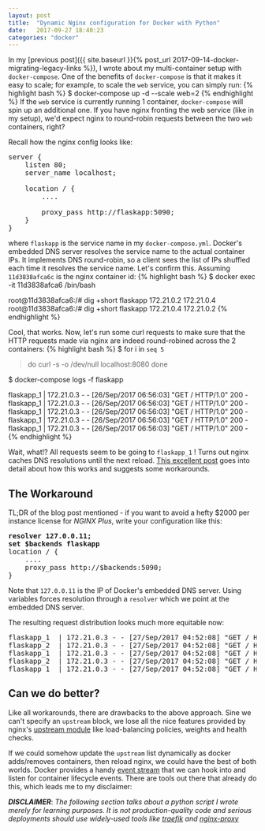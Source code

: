 ```yaml
---
layout: post
title:  "Dynamic Nginx configuration for Docker with Python"
date:   2017-09-27 18:40:23
categories: "docker"
---
```

In my [previous post]({{ site.baseurl }}{% post_url 2017-09-14-docker-migrating-legacy-links %}), I wrote about my multi-container setup with `docker-compose`.
One of the benefits of `docker-compose` is that it makes it easy to scale; for example, to scale the `web` service, you can simply run:
{% highlight bash %}
$ docker-compose up -d --scale web=2
{% endhighlight %}
If the `web` service is currently running 1 container, `docker-compose` will spin up an additional one. If you have nginx fronting the web
service (like in my setup), we'd expect nginx to round-robin requests between the two `web` containers, right?

Recall how the nginx config looks like:

<pre>
server {
    listen 80;
    server_name localhost;

    location / {
        ....

        proxy_pass http://flaskapp:5090;
    }
}
</pre>

where `flaskapp` is the service name in my `docker-compose.yml`. Docker's embedded DNS server resolves the service name to the actual container IPs.
It implements DNS round-robin, so a client sees the list of IPs shuffled each time it resolves the service name. Let's confirm this.
Assuming `11d3838afca6c` is the nginx container id:
{% highlight bash %}
$ docker exec -it 11d3838afca6 /bin/bash

root@11d3838afca6:/# dig +short flaskapp
172.21.0.2
172.21.0.4
root@11d3838afca6:/# dig +short flaskapp
172.21.0.4
172.21.0.2
{% endhighlight %}

Cool, that works. Now, let's run some curl requests to make sure that the HTTP requests made via nginx are indeed round-robined across the 2 containers:
{% highlight bash %}
$ for i in `seq 5`
> do
> curl -s -o /dev/null localhost:8080
> done

$ docker-compose logs -f flaskapp

flaskapp_1  | 172.21.0.3 - - [26/Sep/2017 06:56:03] "GET / HTTP/1.0" 200 -
flaskapp_1  | 172.21.0.3 - - [26/Sep/2017 06:56:03] "GET / HTTP/1.0" 200 -
flaskapp_1  | 172.21.0.3 - - [26/Sep/2017 06:56:03] "GET / HTTP/1.0" 200 -
flaskapp_1  | 172.21.0.3 - - [26/Sep/2017 06:56:03] "GET / HTTP/1.0" 200 -
flaskapp_1  | 172.21.0.3 - - [26/Sep/2017 06:56:03] "GET / HTTP/1.0" 200 -
{% endhighlight %}

Wait, what!? All requests seem to be going to `flaskapp_1` ! Turns out nginx caches DNS resolutions until the next reload. [This excellent post](
https://tenzer.dk/nginx-with-dynamic-upstreams/) goes into detail about how this works and suggests some workarounds.

## The Workaround

TL;DR of the blog post mentioned - if you want to avoid a hefty $2000 per instance license for _NGINX Plus_, write your configuration like this:

<pre>
<b>resolver 127.0.0.11;
set $backends flaskapp</b>
location / {
    ....
    proxy_pass http://$backends:5090;
}
</pre>

Note that `127.0.0.11` is the IP of Docker's embedded DNS server. Using variables forces resolution through a `resolver` which we point at the embedded
DNS server.

The resulting request distribution looks much more equitable now:
<pre>
flaskapp_1  | 172.21.0.3 - - [27/Sep/2017 04:52:08] "GET / HTTP/1.0" 200 -
flaskapp_2  | 172.21.0.3 - - [27/Sep/2017 04:52:08] "GET / HTTP/1.0" 200 -
flaskapp_1  | 172.21.0.3 - - [27/Sep/2017 04:52:08] "GET / HTTP/1.0" 200 -
flaskapp_2  | 172.21.0.3 - - [27/Sep/2017 04:52:08] "GET / HTTP/1.0" 200 -
flaskapp_1  | 172.21.0.3 - - [27/Sep/2017 04:52:08] "GET / HTTP/1.0" 200 -
</pre>

## Can we do better?

Like all workarounds, there are drawbacks to the above approach. Sine we can't specify an `upstream` block, we lose all the nice features
provided by nginx's [upstream module](http://nginx.org/en/docs/http/ngx_http_upstream_module.html#upstream) like load-balancing policies,
weights and health checks.

If we could somehow update the `upstream` list dynamically as docker adds/removes containers, then reload nginx,
we could have the best of both worlds. Docker provides a handy [event stream](https://docs.docker.com/engine/reference/commandline/events/) 
that we can hook into and listen for container lifecycle events. There are tools out there that already do this, which leads me to my
disclaimer:

_**DISCLAIMER**_: <em>The following section talks about a python script I wrote merely for learning purposes. It is not production-quality code and serious deployments should use widely-used tools like [traefik](https://traefik.io/) and [nginx-proxy](https://github.com/jwilder/nginx-proxy)</em>
